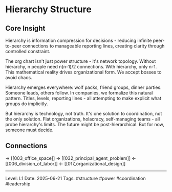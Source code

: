# Hierarchy Structure

## Core Insight
Hierarchy is information compression for decisions - reducing infinite peer-to-peer connections to manageable reporting lines, creating clarity through controlled constraint.

The org chart isn't just power structure - it's network topology. Without hierarchy, n people need n(n-1)/2 connections. With hierarchy, only n-1. This mathematical reality drives organizational form. We accept bosses to avoid chaos.

Hierarchy emerges everywhere: wolf packs, friend groups, dinner parties. Someone leads, others follow. In companies, we formalize this natural pattern. Titles, levels, reporting lines - all attempting to make explicit what groups do implicitly.

But hierarchy is technology, not truth. It's one solution to coordination, not the only solution. Flat organizations, holacracy, self-managing teams - all probe hierarchy's limits. The future might be post-hierarchical. But for now, someone must decide.

## Connections
→ [[003_office_space]]
→ [[032_principal_agent_problem]]
← [[006_division_of_labor]]
← [[017_organizational_design]]

---
Level: L1
Date: 2025-06-21
Tags: #structure #power #coordination #leadership